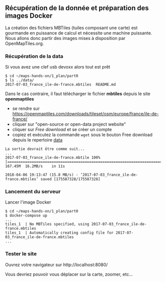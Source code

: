 ## Récupération de la donnée et préparation des images Docker
La création des fichiers MBTiles (tuiles composant une carte) est gourmande en puissance de calcul et nécessite une machine puissante.
Nous allons donc partir des images mises à disposition par OpenMapTiles.org.

### Récupération de la data
Si vous avez une clef usb devoxx alors tout est prêt
```
$ cd ~/maps-hands-on/1_plan/part0
$ ls ../data/
2017-07-03_france_ile-de-france.mbtiles  README.md
```
Dans le cas contraire, il faut télécharger le fichier __mbtiles__ depuis le site __openmaptiles__
- se rendre sur https://openmaptiles.com/downloads/tileset/osm/europe/france/ile-de-france/
- cliquer sur "open-source or open-data project website"
- cliquer sur _Free download_ et se créer un compte
- copiez et exécutez la commande `wget` sous le bouton Free download depuis le repertoire [data](../data)
```
La sortie devrait être comme suit...
...
2017-07-03_france_ile-de-france.mbtile 100%[============================================================================>] 167.45M  16.2MB/s    in 11s     

2018-04-06 19:13:47 (15.8 MB/s) - ‘2017-07-03_france_ile-de-france.mbtiles’ saved [175587328/175587328]
```

### Lancement du serveur
Lancer l'image Docker
```
$ cd ~/maps-hands-on/1_plan/part0
$ docker-compose up
...
tiles_1  | No MBTiles specified, using 2017-07-03_france_ile-de-france.mbtiles
tiles_1  | Automatically creating config file for 2017-07-03_france_ile-de-france.mbtiles
...
```

### Tester le site
Ouvrez votre navigateur sur http://localhost:8080/

Vous devriez pouvoir vous déplacer sur la carte, zoomer, etc...
